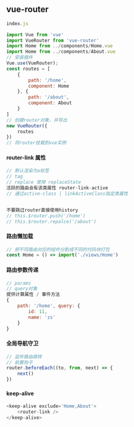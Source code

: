 ## vue-router

``` js
index.js

import Vue from 'vue'
import VueRouter from 'vue-router'
import Home from ../components/Home.vue
import Home from ../components/About.vue
// 安装插件
Vue.use(VueRouter);
const routes = [
    {
        path: '/home',
        component: Home
    }, {
        path: '/about',
        component: About
    }
]
// 创建router对象，并导出
new VueRouter({
    routes
})
// 将router挂载到vue实例
```

#### router-link 属性

``` js
// 默认渲染为a标签
// tag
// replace 使用 replaceState
活跃的路由会有该类属性 router-link-active
// 通过active-class | linkActiveClass指定类属性


不要跳过router直接使用history
// this.$router.push('/home')
// this.$router.repalce('/about')
```

#### 路由懒加载

``` js
// 把不同路由对应的组件分割成不同的代码块打包
const Home = () => import('./views/Home')
```

#### 路由参数传递

``` js
// params
// query对象
提供计算属性 / 事件方法
{
    path: '/home', query: {
        id: 11,
        name: 'zs'
    }
}
```

#### 全局导航守卫

``` js
// 监听路由跳转
// 前置钩子
router.beforeEach((to, from, next) => {
    next()
})
```

#### keep-alive

``` js
<keep-alive exclude='Home,About'>
    <router-link />
</keep-alive>
```

